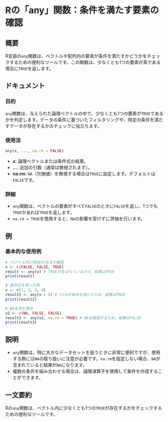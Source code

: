 <!--
Meta Description: # Rの「any」関数：条件を満たす要素の確認 ## 概要 R言語の`any`関数は、ベクトルや配列内の要素が条件を満たすかどうかをチェックするための便利なツールです。この関数は、少なくとも1つの要素が真である場合に`TRUE`を返します。 ## ドキュメント ### 目的 `any`関数は、与えら...
Meta Keywords: any, true, false, 関数は, print
-->

# Rの「any」関数：条件を満たす要素の確認

## 概要
R言語の`any`関数は、ベクトルや配列内の要素が条件を満たすかどうかをチェックするための便利なツールです。この関数は、少なくとも1つの要素が真である場合に`TRUE`を返します。

## ドキュメント
### 目的
`any`関数は、与えられた論理ベクトルの中で、少なくとも1つの要素が`TRUE`であるかを判定します。データの条件に基づいたフィルタリングや、特定の条件を満たすデータが存在するかのチェックに役立ちます。

### 使用法
```R
any(x, ..., na.rm = FALSE)
```

- **x**: 論理ベクトルまたは条件式の結果。
- **...**: 追加の引数（通常は無視されます）。
- **na.rm**: `NA`（欠損値）を無視する場合は`TRUE`に設定します。デフォルトは`FALSE`です。

### 詳細
- `any`関数は、ベクトルの要素がすべて`FALSE`のときに`FALSE`を返し、1つでも`TRUE`があれば`TRUE`を返します。
- `na.rm = TRUE`を使用すると、`NA`の影響を受けずに評価を行います。

## 例
### 基本的な使用例
```R
# ベクトル内にTRUEがあるか確認
v <- c(FALSE, FALSE, TRUE)
result <- any(v) # TRUEが含まれているので、結果はTRUE
print(result)

# 条件式を使った例
x <- c(1, 2, 3, 4)
result2 <- any(x > 2) # 3と4が条件を満たすため、結果はTRUE
print(result2)

# NAを含む場合
v2 <- c(NA, FALSE, FALSE)
result3 <- any(v2, na.rm = TRUE) # NAを無視するため、結果はFALSE
print(result3)
```

## 説明
- `any`関数は、特に大きなデータセットを扱うときに非常に便利ですが、使用する際には`NA`の取り扱いに注意が必要です。`na.rm`を指定しない場合、`NA`が含まれていると結果が`NA`になります。
- 複数の条件を組み合わせる場合は、論理演算子を使用して条件を作成することができます。

## 一文要約
Rの`any`関数は、ベクトル内に少なくとも1つの`TRUE`が存在するかをチェックするための便利なツールです。